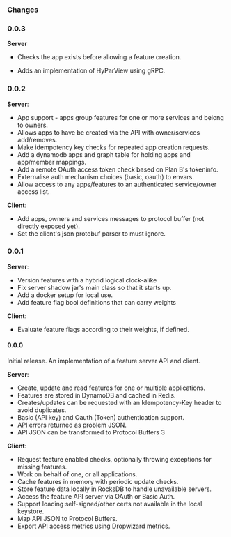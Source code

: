 ### Changes

### 0.0.3

**Server**

- Checks the app exists before allowing a feature creation.

- Adds an implementation of HyParView using gRPC.


### 0.0.2

**Server**:

- App support - apps group features for one or more services and belong to owners.
- Allows apps to have be created via the API with owner/services add/removes.
- Make idempotency key checks for repeated app creation requests.
- Add a dynamodb apps and graph table for holding apps and app/member mappings.
- Add a remote OAuth access token check based on Plan B's tokeninfo.
- Externalise auth mechanism choices (basic, oauth) to envars.
- Allow access to any apps/features to an authenticated service/owner access list.

**Client**:

- Add apps, owners and services messages to protocol buffer (not directly exposed yet).
- Set the client's json protobuf parser to must ignore.


### 0.0.1

**Server**:

- Version features with a hybrid logical clock-alike
- Fix server shadow jar's main class so that it starts up.
- Add a docker setup for local use.
- Add feature flag bool definitions that can carry weights

**Client**:

- Evaluate feature flags according to their weights, if defined.


#### 0.0.0

Initial release. An implementation of a feature server API and client. 

**Server**:
  
- Create, update and read features for one or multiple applications.
- Features are stored in DynamoDB and cached in Redis.
- Creates/updates can be requested with an Idempotency-Key header to avoid duplicates.
- Basic (API key) and Oauth (Token) authentication support.
- API errors returned as problem JSON.
- API JSON can be transformed to Protocol Buffers 3

**Client**:

- Request feature enabled checks, optionally throwing exceptions for missing features.
- Work on behalf of one, or all applications.
- Cache features in memory with periodic update checks.
- Store feature data locally in RocksDB to handle unavailable servers.
- Access the feature API server via OAuth or Basic Auth.
- Support loading self-signed/other certs not available in the local keystore.
- Map API JSON to Protocol Buffers.
- Export API access metrics using Dropwizard metrics.
